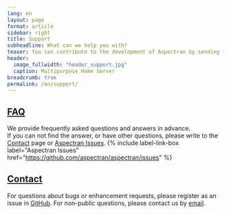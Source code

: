 ```yaml
---
lang: en
layout: page
format: article
sidebar: right
title: Support
subheadline: What can we help you with?
teaser: You can contribute to the development of Aspectran by sending feedback and bug reports or by translating Aspectran documents.
header:
  image_fullwidth: "header_support.jpg"
  caption: Multipurpose Home Server
breadcrumb: true
permalink: /en/support/
---
```


## [FAQ](/support/faq/)
We provide frequently asked questions and answers in advance.  
If you can not find the answer, or have other questions, please write to the [Contact](/support/contact/) page or [Aspectran Issues](https://github.com/aspectran/aspectran/issues).
{% include label-link-box label="Aspectran Issues" href="https://github.com/aspectran/aspectran/issues" %}

## [Contact](/support/contact/)
For questions about bugs or enhancement requests, please register as an issue in [GitHub](https://github.com/aspectran/aspectran/issues).
For non-public questions, please contact us by [email](aspectran@gmail.com).
